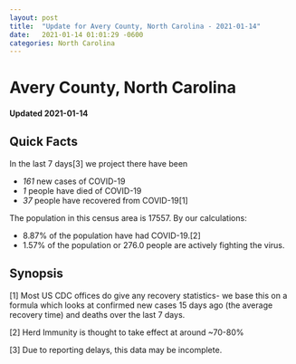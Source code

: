 ```yaml
---
layout: post
title:  "Update for Avery County, North Carolina - 2021-01-14"
date:   2021-01-14 01:01:29 -0600
categories: North Carolina
---
```


# Avery County, North Carolina
#### Updated 2021-01-14

## Quick Facts

In the last 7 days[3] we project there have been
- *161* new cases of COVID-19
- *1* people have died of COVID-19
- *37* people have recovered from COVID-19[1]

The population in this census area is 17557. By our calculations:
- 8.87% of the population have had COVID-19.[2]
- 1.57% of the population or 276.0 people are actively fighting the virus.

## Synopsis




[1] Most US CDC offices do give any recovery statistics- we base this on a formula which looks at confirmed new cases
15 days ago (the average recovery time) and deaths over the last 7 days.

[2] Herd Immunity is thought to take effect at around ~70-80%

[3] Due to reporting delays, this data may be incomplete.
 
    